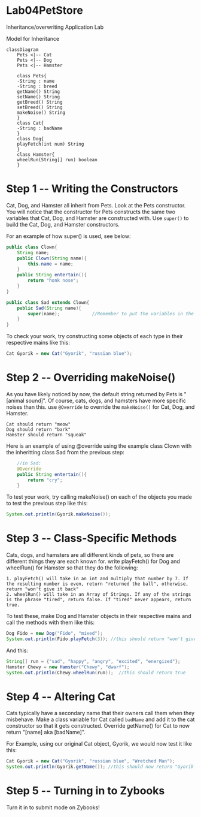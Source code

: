 # Lab04PetStore
Inheritance/overwriting Application Lab

Model for Inheritance
```mermaid
classDiagram
    Pets <|-- Cat
    Pets <|-- Dog
    Pets <|-- Hamster
    
    class Pets{
    -String : name
    -String : breed
    getName() String
    setName() String
    getBreed() String
    setBreed() String
    makeNoise() String
    }
    class Cat{
    -String : badName
    }
    class Dog{
    playFetch(int num) String
    }
    class Hamster{
    wheelRun(String[] run) boolean
    }
```

# Step 1 -- Writing the Constructors
Cat, Dog, and Hamster all inherit from Pets. Look at the Pets constructor. You will notice that the constructor for Pets constructs the same two variables that Cat, Dog, and Hamster are constructed with. Use `super()` to build the Cat, Dog, and Hamster constructors. 

For an example of how super() is used, see below:
```java
public class Clown{
    String name;
    public Clown(String name){
        this.name = name;
    }
    public String entertain(){
        return "honk nose";
    }
}

public class Sad extends Clown{
    public Sad(String name){
        super(name);            //Remember to put the variables in the exact order they appear in the constructor
    }
}
```

To check your work, try constructing some objects of each type in their respective mains like this:
```java
Cat Gyorik = new Cat("Gyorik", "russian blue");
```
# Step 2 -- Overriding makeNoise()
As you have likely noticed by now, the default string returned by Pets is "\[animal sound]". Of course, cats, dogs, and hamsters have more specific noises than this. use `@Override` to override the `makeNoise()` for Cat, Dog, and Hamster.
```
Cat should return "meow"
Dog should return "bark"
Hamster should return "squeak"
```

Here is an example of using @override using the example class Clown with the inheritting class Sad from the previous step:
```java
    //in Sad:
    @Override
    public String entertain(){
        return "cry";
    }
```
To test your work, try calling makeNoise() on each of the objects you made to test the previous step like this:
```java
System.out.println(Gyorik.makeNoise());
```
# Step 3 -- Class-Specific Methods
Cats, dogs, and hamsters are all different kinds of pets, so there are different things they are each known for. write playFetch() for Dog and wheelRun() for Hamster so that they do the following:
```
1. playFetch() will take in an int and multiply that number by 7. If the resulting number is even, return "returned the ball", otherwise, return "won't give it back"
2. wheelRun() will take in an Array of Strings. If any of the strings is the phrase "tired", return false. If "tired" never appears, return true.
```
To test these, make Dog and Hamster objects in their respective mains and call the methods with them like this:
```java
Dog Fido = new Dog("Fido", "mixed");
System.out.println(Fido.playFetch(3)); //this should return "won't give it back"
```
And this:
```java
String[] run = {"sad", "happy", "angry", "excited", "energized"};
Hamster Chewy = new Hamster("Chewy", "dwarf");
System.out.println(Chewy.wheelRun(run));  //this should return true
```
# Step 4 -- Altering Cat
Cats typically have a secondary name that their owners call them when they misbehave. Make a class variable for Cat called `badName` and add it to the cat constructor so that it gets constructed. Override getName() for Cat to now return "[name] aka [badName]".

For Example, using our original Cat object, Gyorik, we would now test it like this:
```java
Cat Gyorik = new Cat("Gyorik", "russian blue", "Wretched Man");
System.out.println(Gyorik.getName()); //this should now return "Gyorik aka Wretched Man"
```

# Step 5 -- Turning in to Zybooks
Turn it in to submit mode on Zybooks!
